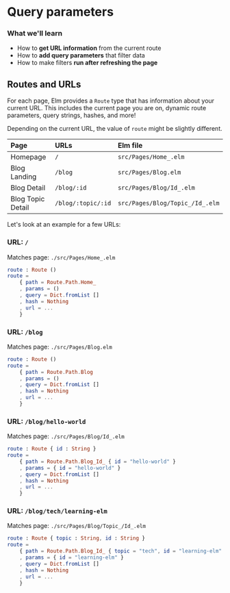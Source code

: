 # Query parameters

### What we'll learn

- How to __get URL information__ from the current route
- How to __add query parameters__ that filter data
- How to make filters __run after refreshing the page__

<BrowserWindow src="/images/guide/query-parameters.gif" alt="Demo of table with filters and sorting" />



## Routes and URLs

For each page, Elm provides a `Route` type that has information about your current URL. This includes the current page you are on, dynamic route parameters, query strings, hashes, and more!

Depending on the current URL, the value of `route` might be slightly different.

Page | URLs | Elm file
:-- | :-- | :--
Homepage | `/` | `src/Pages/Home_.elm`
Blog Landing | `/blog` | `src/Pages/Blog.elm`
Blog Detail | `/blog/:id` | `src/Pages/Blog/Id_.elm`
Blog Topic Detail | `/blog/:topic/:id` | `src/Pages/Blog/Topic_/Id_.elm`

Let's look at an example for a few URLs:


### URL: `/`

Matches page: `./src/Pages/Home_.elm`

```elm
route : Route ()
route =
    { path = Route.Path.Home_
    , params = ()
    , query = Dict.fromList []
    , hash = Nothing
    , url = ...
    }
```


### URL: `/blog`

Matches page: `./src/Pages/Blog.elm`

```elm
route : Route ()    
route =
    { path = Route.Path.Blog
    , params = ()
    , query = Dict.fromList []
    , hash = Nothing
    , url = ...
    }
```


### URL: `/blog/hello-world`

Matches page: `./src/Pages/Blog/Id_.elm`

```elm
route : Route { id : String }
route =
    { path = Route.Path.Blog_Id_ { id = "hello-world" }
    , params = { id = "hello-world" }
    , query = Dict.fromList []
    , hash = Nothing
    , url = ...
    }
```


### URL: `/blog/tech/learning-elm`

Matches page: `./src/Pages/Blog/Topic_/Id_.elm`

```elm
route : Route { topic : String, id : String }
route =
    { path = Route.Path.Blog_Id_ { topic = "tech", id = "learning-elm" }
    , params = { id = "learning-elm" }
    , query = Dict.fromList []
    , hash = Nothing
    , url = ...
    }
```

